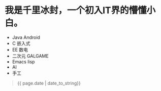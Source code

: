 # 我是千里冰封，一个初入IT界的懵懂小白。


+ Java Android
+ C 嵌入式
+ EE 数电
+ 二次元 GALGAME
+ Emacs lisp
+ AI
+ 手工





> {{ page.date | date_to_string}}